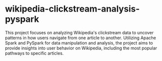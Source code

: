 # wikipedia-clickstream-analysis-pyspark
This project focuses on analyzing Wikipedia's clickstream data to uncover patterns in how users navigate from one article to another. Utilizing Apache Spark and PySpark for data manipulation and analysis, the project aims to provide insights into user behavior on Wikipedia, including the most popular pathways to specific articles.
